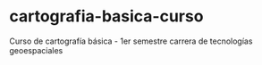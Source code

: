 # cartografia-basica-curso
Curso de cartografía básica - 1er semestre carrera de tecnologías geoespaciales

